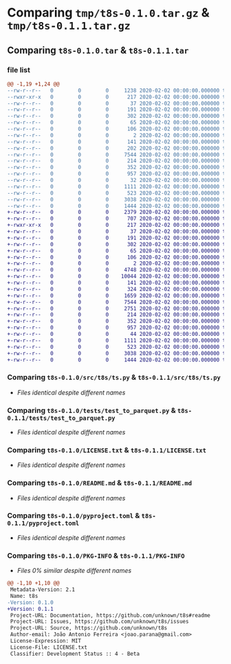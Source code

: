 # Comparing `tmp/t8s-0.1.0.tar.gz` & `tmp/t8s-0.1.1.tar.gz`

## Comparing `t8s-0.1.0.tar` & `t8s-0.1.1.tar`

### file list

```diff
@@ -1,19 +1,24 @@
--rw-r--r--   0        0        0     1238 2020-02-02 00:00:00.000000 t8s-0.1.0/main.py
--rwxr-xr-x   0        0        0      217 2020-02-02 00:00:00.000000 t8s-0.1.0/test-all.sh
--rw-r--r--   0        0        0       37 2020-02-02 00:00:00.000000 t8s-0.1.0/.pytest_cache/.gitignore
--rw-r--r--   0        0        0      191 2020-02-02 00:00:00.000000 t8s-0.1.0/.pytest_cache/CACHEDIR.TAG
--rw-r--r--   0        0        0      302 2020-02-02 00:00:00.000000 t8s-0.1.0/.pytest_cache/README.md
--rw-r--r--   0        0        0       65 2020-02-02 00:00:00.000000 t8s-0.1.0/.pytest_cache/v/cache/lastfailed
--rw-r--r--   0        0        0      106 2020-02-02 00:00:00.000000 t8s-0.1.0/.pytest_cache/v/cache/nodeids
--rw-r--r--   0        0        0        2 2020-02-02 00:00:00.000000 t8s-0.1.0/.pytest_cache/v/cache/stepwise
--rw-r--r--   0        0        0      141 2020-02-02 00:00:00.000000 t8s-0.1.0/src/t8s/__about__.py
--rw-r--r--   0        0        0      202 2020-02-02 00:00:00.000000 t8s-0.1.0/src/t8s/__init__.py
--rw-r--r--   0        0        0     7544 2020-02-02 00:00:00.000000 t8s-0.1.0/src/t8s/ts.py
--rw-r--r--   0        0        0      214 2020-02-02 00:00:00.000000 t8s-0.1.0/tests/__init__.py
--rw-r--r--   0        0        0      352 2020-02-02 00:00:00.000000 t8s-0.1.0/tests/test_build_from_file.py
--rw-r--r--   0        0        0      957 2020-02-02 00:00:00.000000 t8s-0.1.0/tests/test_to_parquet.py
--rw-r--r--   0        0        0       32 2020-02-02 00:00:00.000000 t8s-0.1.0/.gitignore
--rw-r--r--   0        0        0     1111 2020-02-02 00:00:00.000000 t8s-0.1.0/LICENSE.txt
--rw-r--r--   0        0        0      523 2020-02-02 00:00:00.000000 t8s-0.1.0/README.md
--rw-r--r--   0        0        0     3038 2020-02-02 00:00:00.000000 t8s-0.1.0/pyproject.toml
--rw-r--r--   0        0        0     1444 2020-02-02 00:00:00.000000 t8s-0.1.0/PKG-INFO
+-rw-r--r--   0        0        0     2379 2020-02-02 00:00:00.000000 t8s-0.1.1/main.py
+-rw-r--r--   0        0        0      707 2020-02-02 00:00:00.000000 t8s-0.1.1/publish-to-pypi.md
+-rwxr-xr-x   0        0        0      217 2020-02-02 00:00:00.000000 t8s-0.1.1/test-all.sh
+-rw-r--r--   0        0        0       37 2020-02-02 00:00:00.000000 t8s-0.1.1/.pytest_cache/.gitignore
+-rw-r--r--   0        0        0      191 2020-02-02 00:00:00.000000 t8s-0.1.1/.pytest_cache/CACHEDIR.TAG
+-rw-r--r--   0        0        0      302 2020-02-02 00:00:00.000000 t8s-0.1.1/.pytest_cache/README.md
+-rw-r--r--   0        0        0       65 2020-02-02 00:00:00.000000 t8s-0.1.1/.pytest_cache/v/cache/lastfailed
+-rw-r--r--   0        0        0      106 2020-02-02 00:00:00.000000 t8s-0.1.1/.pytest_cache/v/cache/nodeids
+-rw-r--r--   0        0        0        2 2020-02-02 00:00:00.000000 t8s-0.1.1/.pytest_cache/v/cache/stepwise
+-rw-r--r--   0        0        0     4748 2020-02-02 00:00:00.000000 t8s-0.1.1/docs/dp-strategy.md
+-rw-r--r--   0        0        0    10044 2020-02-02 00:00:00.000000 t8s-0.1.1/docs/img/strategy-pattern.png
+-rw-r--r--   0        0        0      141 2020-02-02 00:00:00.000000 t8s-0.1.1/src/t8s/__about__.py
+-rw-r--r--   0        0        0      324 2020-02-02 00:00:00.000000 t8s-0.1.1/src/t8s/__init__.py
+-rw-r--r--   0        0        0     1659 2020-02-02 00:00:00.000000 t8s-0.1.1/src/t8s/log_config.py
+-rw-r--r--   0        0        0     7544 2020-02-02 00:00:00.000000 t8s-0.1.1/src/t8s/ts.py
+-rw-r--r--   0        0        0     2751 2020-02-02 00:00:00.000000 t8s-0.1.1/src/t8s/ts_builder.py
+-rw-r--r--   0        0        0      214 2020-02-02 00:00:00.000000 t8s-0.1.1/tests/__init__.py
+-rw-r--r--   0        0        0      352 2020-02-02 00:00:00.000000 t8s-0.1.1/tests/test_build_from_file.py
+-rw-r--r--   0        0        0      957 2020-02-02 00:00:00.000000 t8s-0.1.1/tests/test_to_parquet.py
+-rw-r--r--   0        0        0       44 2020-02-02 00:00:00.000000 t8s-0.1.1/.gitignore
+-rw-r--r--   0        0        0     1111 2020-02-02 00:00:00.000000 t8s-0.1.1/LICENSE.txt
+-rw-r--r--   0        0        0      523 2020-02-02 00:00:00.000000 t8s-0.1.1/README.md
+-rw-r--r--   0        0        0     3038 2020-02-02 00:00:00.000000 t8s-0.1.1/pyproject.toml
+-rw-r--r--   0        0        0     1444 2020-02-02 00:00:00.000000 t8s-0.1.1/PKG-INFO
```

### Comparing `t8s-0.1.0/src/t8s/ts.py` & `t8s-0.1.1/src/t8s/ts.py`

 * *Files identical despite different names*

### Comparing `t8s-0.1.0/tests/test_to_parquet.py` & `t8s-0.1.1/tests/test_to_parquet.py`

 * *Files identical despite different names*

### Comparing `t8s-0.1.0/LICENSE.txt` & `t8s-0.1.1/LICENSE.txt`

 * *Files identical despite different names*

### Comparing `t8s-0.1.0/README.md` & `t8s-0.1.1/README.md`

 * *Files identical despite different names*

### Comparing `t8s-0.1.0/pyproject.toml` & `t8s-0.1.1/pyproject.toml`

 * *Files identical despite different names*

### Comparing `t8s-0.1.0/PKG-INFO` & `t8s-0.1.1/PKG-INFO`

 * *Files 0% similar despite different names*

```diff
@@ -1,10 +1,10 @@
 Metadata-Version: 2.1
 Name: t8s
-Version: 0.1.0
+Version: 0.1.1
 Project-URL: Documentation, https://github.com/unknown/t8s#readme
 Project-URL: Issues, https://github.com/unknown/t8s/issues
 Project-URL: Source, https://github.com/unknown/t8s
 Author-email: João Antonio Ferreira <joao.parana@gmail.com>
 License-Expression: MIT
 License-File: LICENSE.txt
 Classifier: Development Status :: 4 - Beta
```

